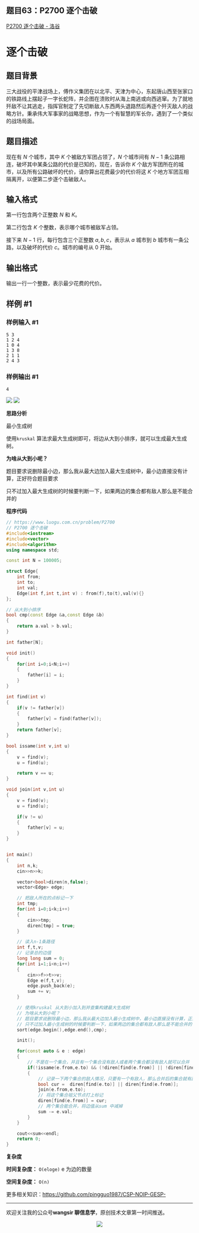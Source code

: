 ﻿## 题目63：P2700 逐个击破

[P2700 逐个击破 - 洛谷](https://www.luogu.com.cn/problem/P2700)

# 逐个击破

## 题目背景

三大战役的平津战场上，傅作义集团在以北平、天津为中心，东起唐山西至张家口的铁路线上摆起子一字长蛇阵，并企图在溃败时从海上南逃或向西逃窜。为了就地歼敌不让其逃走，指挥官制定了先切断敌人东西两头退路然后再逐个歼灭敌人的战略方针。秉承伟大军事家的战略思想，作为一个有智慧的军长你，遇到了一个类似的战场局面。

## 题目描述

现在有 $N$ 个城市，其中 $K$ 个被敌方军团占领了，$N$ 个城市间有 $N-1$ 条公路相连，破坏其中某条公路的代价是已知的，现在，告诉你 $K$ 个敌方军团所在的城市，以及所有公路破坏的代价，请你算出花费最少的代价将这 $K$ 个地方军团互相隔离开，以便第二步逐个击破敌人。

## 输入格式

第一行包含两个正整数 $N$ 和 $K$。

第二行包含 $K$ 个整数，表示哪个城市被敌军占领。

接下来 $N-1$ 行，每行包含三个正整数 $a,b,c$，表示从 $a$ 城市到 $b$ 城市有一条公路，以及破坏的代价 $c$。城市的编号从 $0$ 开始。

## 输出格式

输出一行一个整数，表示最少花费的代价。

## 样例 #1

### 样例输入 #1

```
5 3
1 2 4
1 0 4
1 3 8
2 1 1
2 4 3
```

### 样例输出 #1

```
4
```

<img src ="https://cdn.jsdelivr.net/gh/pingguo1987/CSP-NOIP-GESP-/image/pic/图论/图论_题目63：P2700 逐个击破/image-20250115122730735.png" />



<img src ="https://cdn.jsdelivr.net/gh/pingguo1987/CSP-NOIP-GESP-/image/pic/图论/图论_题目63：P2700 逐个击破/image-20250114121224962.png" />

**思路分析**

最小生成树

使用`kruskal` 算法求最大生成树即可，将边从大到小排序，就可以生成最大生成树。

**为啥从大到小呢？**

题目要求说删除最小边，那么我从最大边加入最大生成树中，最小边直接没有计算，正好符合题目要求

只不过加入最大生成树的时候要判断一下，如果两边的集合都有敌人那么是不能合并的



**程序代码**

```c++
// https://www.luogu.com.cn/problem/P2700
// P2700 逐个击破
#include<iostream>
#include<vector>
#include<algorithm>
using namespace std;

const int N = 100005;

struct Edge{
    int from;
    int to;
    int val;
    Edge(int f,int t,int v) : from(f),to(t),val(v){}
};

// 从大到小排序
bool cmp(const Edge &a,const Edge &b)
{
    return a.val > b.val;
}

int father[N];

void init()
{
    for(int i=0;i<N;i++)
    {
        father[i] = i;
    }
}

int find(int v)
{
    if(v != father[v])
    {
        father[v] = find(father[v]);
    }
    return father[v];
}

bool issame(int v,int u)
{
    v = find(v);
    u = find(u);

    return v == u;
}

void join(int v,int u)
{
    v = find(v);
    u = find(u);

    if(v != u)
    {
        father[v] = u;
    }
}


int main()
{
    int n,k;
    cin>>n>>k;

    vector<bool>diren(n,false);
    vector<Edge> edge;

    // 把敌人所在的点标记一下
    int tmp;
    for(int i=0;i<k;i++)
    {
        cin>>tmp;
        diren[tmp] = true;
    }

    // 读入n-1条路径
    int f,t,v;
    // 记录总的边值
    long long sum = 0;
    for(int i=1;i<n;i++)
    {
        cin>>f>>t>>v;
        Edge e(f,t,v);
        edge.push_back(e);
        sum += v;
    }

    // 使用kruskal 从大到小加入到并查集构建最大生成树
    // 为啥从大到小呢？
    // 题目要求说删除最小边，那么我从最大边加入最小生成树中，最小边直接没有计算，正好符合题目要求
    // 只不过加入最小生成树的时候要判断一下，如果两边的集合都有敌人那么是不能合并的
    sort(edge.begin(),edge.end(),cmp);

    init();

    for(const auto & e : edge)
    {
        // 不是在一个集合，并且有一个集合没有敌人或者两个集合都没有敌人就可以合并
        if(!issame(e.from,e.to) && (!diren[find(e.from)] || !diren[find(e.to)]))
        {
            // 记录一下两个集合的敌人情况，只要有一个有敌人，那么合并后的集合就有敌人
            bool cur =  diren[find(e.to)] || diren[find(e.from)];
            join(e.from,e.to);
            // 将这个集合祖父节点打上标记
            diren[find(e.from)] = cur;
            // 两个集合能合并，将边值从sum 中减掉
            sum -= e.val;
        }
    }

    cout<<sum<<endl;
    return 0;
}
```

**复杂度**

**时间复杂度：** `O(eloge)` e 为边的数量 

**空间复杂度：** `O(n)`  

更多相关知识：https://github.com/pingguo1987/CSP-NOIP-GESP-

---

欢迎关注我的公众号**wangsir 聊信息学**，原创技术文章第一时间推送。

<center>
    <img src="https://cdn.jsdelivr.net/gh/pingguo1987/CSP-NOIP-GESP-/image/pic/公众号-扫码版.png">
</center>
